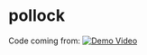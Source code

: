 # pollock

Code coming from:
[![Demo Video](https://img.youtube.com/vi/9eAPbNUQD1Y/0.jpg)](https://www.youtube.com/watch?v=9eAPbNUQD1Y)
